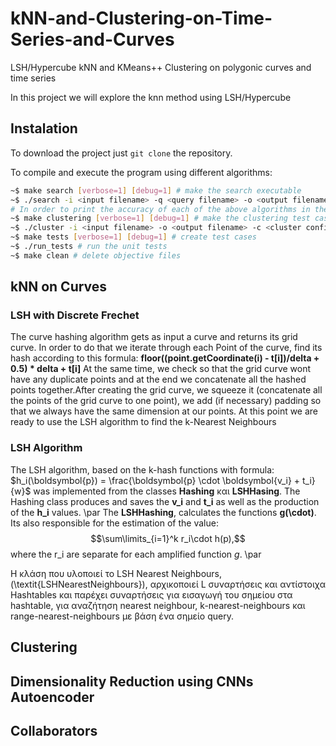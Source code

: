 # kNN-and-Clustering-on-Time-Series-and-Curves
LSH/Hypercube kNN and KMeans++ Clustering on polygonic curves and time series

In this project we will explore the knn method using LSH/Hypercube 

## Instalation
To download the project just `git clone` the repository.

To compile and execute the program using different algorithms:

```bash
~$ make search [verbose=1] [debug=1] # make the search executable
~$ ./search -i <input filename> -q <query filename> -o <output filename> -algorithm [LSH | Hypercube | Frechet] [-metric [discrete | continuous] default is discrete] [-k -L -M -N -probes -delta]
# In order to print the accuracy of each of the above algorithms in the output file you have to type the above commands like this: make search verbose=1
~$ make clustering [verbose=1] [debug=1] # make the clustering test case
~$ ./cluster -i <input filename> -o <output filename> -c <cluster config filename> -update [Mean_Vector | Mean_Curve] -assignment [Classic | LSH | Hypercube | LSH_Frechet] [-silhouette] [-complete] 
~$ make tests [verbose=1] [debug=1] # create test cases
~$ ./run_tests # run the unit tests
~$ make clean # delete objective files
```

## kNN on Curves
### LSH with Discrete Frechet
The curve hashing algorithm gets as input a curve and returns its grid curve. In order to do that we iterate through each Point of the curve, find its hash according to this formula: **floor((point.getCoordinate(i) - t[i])/delta + 0.5) * delta + t[i]**
At the same time, we check so that the grid curve wont have any duplicate points and at the end we concatenate all the hashed points together.After creating the grid curve, we squeeze it (concatenate all the points of the grid curve to one point), we add (if necessary) padding so that we always have the same dimension at our points. At this point we are ready to use the LSH algorithm to find the k-Nearest Neighbours

### LSH Algorithm
The LSH algorithm, based on the k-hash functions with formula: $h_i(\boldsymbol{p}) = \frac{\boldsymbol{p} \cdot \boldsymbol{v_i} + t_i}{w}$
was implemented  from the classes **Hashing** και **LSHHasing**. The Hashing class produces and saves the **v_i** and **t_i** as well as the production of the  **h_i** values. 
\par 
Τhe **LSHHashing**, calculates the functions **g(\cdot)**. Its also responsible for the estimation of the value: 
$$\sum\limits_{i=1}^k r_i\cdot h(p),$$ where the r_i are separate for each amplified function $g$. 
\par 

Η κλάση που υλοποιεί το LSH Nearest Neighbours, (\textit{LSHNearestNeighbours}), αρχικοποιεί L συναρτήσεις και αντίστοιχα Hashtables και παρέχει συναρτήσεις για εισαγωγή του σημείου στα hashtable, για αναζήτηση nearest neighbour, k-nearest-neighbours και range-nearest-neighbours με βάση ένα σημείο query.

## Clustering


## Dimensionality Reduction using CNNs Autoencoder



## Collaborators

